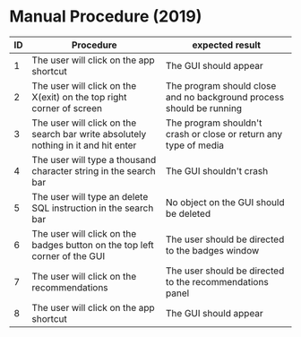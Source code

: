 
# Manual Procedure (2019) 

| ID | Procedure | expected result|
| ---- | ----------- | ---------------- |
|1|The user will click on the app shortcut |The GUI should appear|
|2|The user will click on the X(exit) on the top right corner of screen |The program should close and no background process should be running |
|3|The user will click on the search bar write absolutely nothing in it and hit enter |The program shouldn't crash or close or return any type of media|
|4|The user will type a thousand character string in the search bar  |The GUI shouldn't crash|
|5|The user will type an delete SQL instruction in the search bar |No object on the GUI should be deleted|
|6|The user will click on the badges button on the top left corner of the GUI |The user should be directed to the badges window|
|7|The user will click on the recommendations  |The user should be directed to the recommendations panel|
|8|The user will click on the app shortcut |The GUI should appear|
